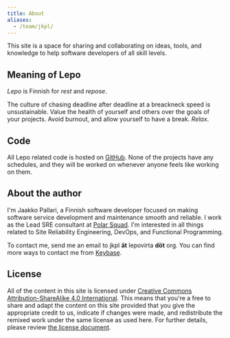 ```yaml
---
title: About
aliases:
  - /team/jkpl/
---
```


This site is a space for sharing and collaborating on ideas, tools, and knowledge to help software developers of all skill levels.

<!--more-->

## Meaning of Lepo

*Lepo* is Finnish for *rest* and *repose*.

The culture of chasing deadline after deadline at a breackneck speed is unsustainable.
Value the health of yourself and others over the goals of your projects.
Avoid burnout, and allow yourself to have a break.
*Relax*.

## Code

All Lepo related code is hosted on [GitHub](https://github.com/Lepovirta).
None of the projects have any schedules,
and they will be worked on whenever anyone feels like working on them.

## About the author

I'm Jaakko Pallari, a Finnish software developer focused on making software service development and maintenance smooth and reliable.
I work as the Lead SRE consultant at [Polar Squad](https://www.polarsquad.com/).
I'm interested in all things related to Site Reliability Engineering, DevOps, and Functional Programming.

To contact me, send me an email to jkpl **ät** lepovirta **döt** org.
You can find more ways to contact me from [Keybase](https://keybase.io/jkpl).

## License

All of the content in this site is licensed under
[Creative Commons Attribution-ShareAlike 4.0 International](https://creativecommons.org/licenses/by-sa/4.0/).
This means that you're a free to share and adapt the content on this site
provided that you give the appropriate credit to us, indicate if changes were made,
and redistribute the remixed work under the same license as used here.
For further details, please review [the license document](https://creativecommons.org/licenses/by-sa/4.0/legalcode).
